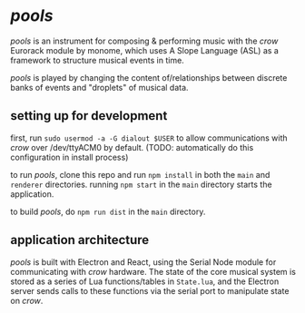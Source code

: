 # *pools*
*pools* is an instrument for composing & performing music with the *crow* Eurorack module by monome, which uses A Slope Language (ASL) as a framework to structure musical events in time.

*pools* is played by changing the content of/relationships between discrete banks of events and "droplets" of musical data.

## setting up for development
first, run `sudo usermod -a -G dialout $USER` to allow communications with *crow* over /dev/ttyACM0 by default. (TODO: automatically do this configuration in install process) 

to run *pools*, clone this repo and run `npm install` in both the `main` and `renderer` directories. running `npm start` in the `main` directory starts the application. 

to build *pools*, do `npm run dist` in the `main` directory.

## application architecture
*pools* is built with Electron and React, using the Serial Node module for communicating with *crow* hardware. The state of the core musical system is stored as a series of Lua functions/tables in `State.lua`, and the Electron server sends calls to these functions via the serial port to manipulate state on *crow*.

